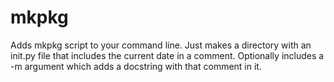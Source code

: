 # mkpkg

Adds mkpkg script to your command line. Just makes a directory with an init.py file that includes the current date in a comment. Optionally includes a -m argument which adds a docstring with that comment in it.
